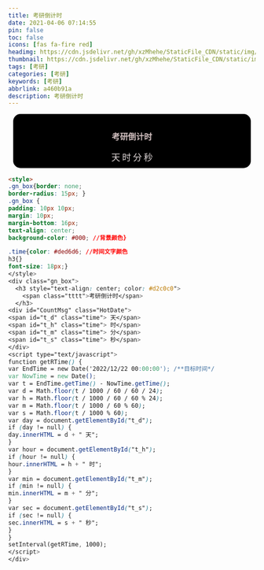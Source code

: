 ```yaml
---
title: 考研倒计时
date: 2021-04-06 07:14:55
pin: false
toc: false
icons: [fas fa-fire red]
headimg: https://cdn.jsdelivr.net/gh/xzMhehe/StaticFile_CDN/static/img/202108200946421.jpg
thumbnail: https://cdn.jsdelivr.net/gh/xzMhehe/StaticFile_CDN/static/img/202108200946421.jpg
tags: [考研]
categories: [考研]
keywords: [考研]
abbrlink: a460b91a
description: 考研倒计时
---
```

<style>  
.gn_box{border: none;     
border-radius: 15px; }  
.gn_box {     
padding: 10px 10px;     
margin: 10px;     
margin-bottom: 16px;     
text-align: center; 
background-color: #000; //背景颜色}  

.time{color: #ded6d6; //时间文字颜色
h3{}
font-size: 18px;}   
</style>  
<div class="gn_box">      
  <h3 style="text-align: center; color: #d2c0c0">
    <span class="tttt">考研倒计时</span>
  </h3>
<div id="CountMsg" class="HotDate">
<span id="t_d" class="time"> 天</span>
<span id="t_h" class="time"> 时</span>
<span id="t_m" class="time"> 分</span>
<span id="t_s" class="time"> 秒</span>
</div>
<script type="text/javascript">  
function getRTime() {        
var EndTime = new Date('2022/12/22 00:00:00'); /**目标时间*/   
var NowTime = new Date();       
var t = EndTime.getTime() - NowTime.getTime();              
var d = Math.floor(t / 1000 / 60 / 60 / 24);              
var h = Math.floor(t / 1000 / 60 / 60 % 24);              
var m = Math.floor(t / 1000 / 60 % 60);              
var s = Math.floor(t / 1000 % 60);      
var day = document.getElementById("t_d");     
if (day != null) {         
day.innerHTML = d + " 天";        
}     
var hour = document.getElementById("t_h");     
if (hour != null) {         
hour.innerHTML = h + " 时";       
}     
var min = document.getElementById("t_m");     
if (min != null) {         
min.innerHTML = m + " 分";        
}     
var sec = document.getElementById("t_s");     
if (sec != null) {         
sec.innerHTML = s + " 秒";     
} 
}      
setInterval(getRTime, 1000);      
</script> 
</div>


```html
<style>  
.gn_box{border: none;     
border-radius: 15px; }  
.gn_box {     
padding: 10px 10px;     
margin: 10px;     
margin-bottom: 16px;     
text-align: center; 
background-color: #000; //背景颜色}  

.time{color: #ded6d6; //时间文字颜色
h3{}
font-size: 18px;}   
</style>  
<div class="gn_box">      
  <h3 style="text-align: center; color: #d2c0c0">
    <span class="tttt">考研倒计时</span>
  </h3>
<div id="CountMsg" class="HotDate">
<span id="t_d" class="time"> 天</span>
<span id="t_h" class="time"> 时</span>
<span id="t_m" class="time"> 分</span>
<span id="t_s" class="time"> 秒</span>
</div>
<script type="text/javascript">  
function getRTime() {        
var EndTime = new Date('2022/12/22 00:00:00'); /**目标时间*/   
var NowTime = new Date();       
var t = EndTime.getTime() - NowTime.getTime();              
var d = Math.floor(t / 1000 / 60 / 60 / 24);              
var h = Math.floor(t / 1000 / 60 / 60 % 24);              
var m = Math.floor(t / 1000 / 60 % 60);              
var s = Math.floor(t / 1000 % 60);      
var day = document.getElementById("t_d");     
if (day != null) {         
day.innerHTML = d + " 天";        
}     
var hour = document.getElementById("t_h");     
if (hour != null) {         
hour.innerHTML = h + " 时";       
}     
var min = document.getElementById("t_m");     
if (min != null) {         
min.innerHTML = m + " 分";        
}     
var sec = document.getElementById("t_s");     
if (sec != null) {         
sec.innerHTML = s + " 秒";     
} 
}      
setInterval(getRTime, 1000);      
</script> 
</div>
```